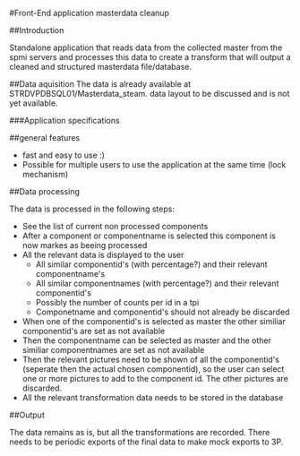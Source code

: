 #Front-End application masterdata cleanup

##Introduction

Standalone application that reads data from the collected master from the spmi servers and processes this data to create a transform that will output a cleaned and structured masterdata file/database.

##Data aquisition
The data is already available at STRDVPDBSQL01/Masterdata_steam.
data layout to be discussed and is not yet available.

###Application specifications

##general features

- fast and easy to use :)
- Possible for multiple users to use the application at the same time (lock mechanism)

##Data processing

The data is processed in the following steps:

- See the list of current non processed components
- After a component or componentname is selected this component is now markes as beeing processed
- All the relevant data is displayed to the user
  - All similar componentid's (with percentage?) and their relevant componentname's
  - All similar componentnames (with percentage?) and their relevant componentid's
  - Possibly the number of counts per id in a tpi
  - Componetname and componentid's should not already be discarded
- When one of the componentid's is selected as master the other similiar componentid's are set as not available
- Then the componentname can be selected as master and the other similiar componentnames are set as not available
- Then the relevant pictures need to be shown of all the componentid's (seperate then the actual chosen componentid), so the user can select one or more pictures to add to the component id. The other pictures are discarded.
- All the relevant transformation data needs to be stored in the database


##Output

The data remains as is, but all the transformations are recorded.
There needs to be periodic exports of the final data to make mock exports to 3P.
